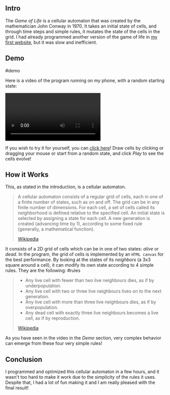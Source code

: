 ## Intro

The _Game of Life_ is a cellular automaton that was created by the mathematician John Conway in 1970. It takes an initial state of cells, and through time steps and simple rules, it mutates the state of the cells in the grid. I had already programmed another version of the game of life in [my first website](../My-First-Website), but it was slow and inefficient.

## Demo

#demo

Here is a video of the program running on my phone, with a random starting state:

![video](ezgif-3-29a47e1a1c94.mp4)

If you wish to try it for yourself, you can [click here](./V4.html)! Draw cells by clicking or dragging your mouse or start from a random state, and click _Play_ to see the cells evolve!

## How it Works

This, as stated in the introduction, is a cellular automaton.

> A cellular automaton consists of a regular grid of cells, each in one of a finite number of states, such as on and off. The grid can be in any finite number of dimensions. For each cell, a set of cells called its neighborhood is defined relative to the specified cell. An initial state is selected by assigning a state for each cell. A new generation is created (advancing time by 1), according to some fixed rule (generally, a mathematical function).
>
> [Wikipedia](https://en.wikipedia.org/wiki/Cellular_automaton)

It consists of a 2D grid of cells which can be in one of two states: _alive_ or _dead_. In the program, the grid of cells is implemented by an `HTML canvas` for the best performance. By looking at the states of its _neighbors_ (a 3x3 square around a cell), it can modify its own state according to 4 simple rules. They are the following:
#rules

> - Any live cell with fewer than two live neighbours dies, as if by underpopulation.
> - Any live cell with two or three live neighbours lives on to the next generation.
> - Any live cell with more than three live neighbours dies, as if by overpopulation.
> - Any dead cell with exactly three live neighbours becomes a live cell, as if by reproduction.
>
> [Wikipedia](https://en.wikipedia.org/wiki/Conway%27s_Game_of_Life)

As you have seen in the video in the _Demo_ section, very complex behavior can emerge from these four very simple rules!

## Conclusion

I programmed and optimized this cellular automaton in a few hours, and it wasn't too hard to make it work due to the simplicity of the rules it uses. Despite that, I had a lot of fun making it and I am really pleased with the final result!
